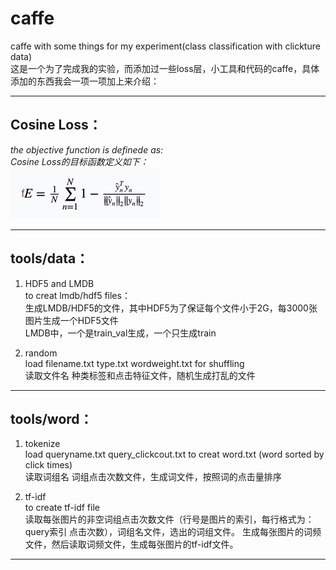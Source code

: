 # caffe
caffe with some things for my experiment(class  classification with clickture data)<br>
这是一个为了完成我的实验，而添加过一些loss层，小工具和代码的caffe，具体添加的东西我会一项一项加上来介绍：<br>
***

## Cosine Loss：
*the objective function is definede as:<br>
Cosine Loss的目标函数定义如下：*<br>
![Image text](https://github.com/GYxiaOH/caffe/blob/master/CosineLoss.png)
***

## tools/data：
1. HDF5 and LMDB<br>
to creat lmdb/hdf5 files：<br>
生成LMDB/HDF5的文件，其中HDF5为了保证每个文件小于2G，每3000张图片生成一个HDF5文件<br>
LMDB中，一个是train_val生成，一个只生成train<br>

2. random<br>
load filename.txt type.txt wordweight.txt for shuffling<br>
读取文件名 种类标签和点击特征文件，随机生成打乱的文件<br>
***

## tools/word：
1. tokenize<br>
load queryname.txt query_clickcout.txt to creat word.txt (word sorted by click times)<br>
读取词组名 词组点击次数文件，生成词文件，按照词的点击量排序

2. tf-idf<br>
to create tf-idf file<br>
读取每张图片的非空词组点击次数文件（行号是图片的索引，每行格式为：query索引 点击次数），词组名文件，选出的词组文件。 生成每张图片的词频文件，然后读取词频文件，生成每张图片的tf-idf文件。
***

